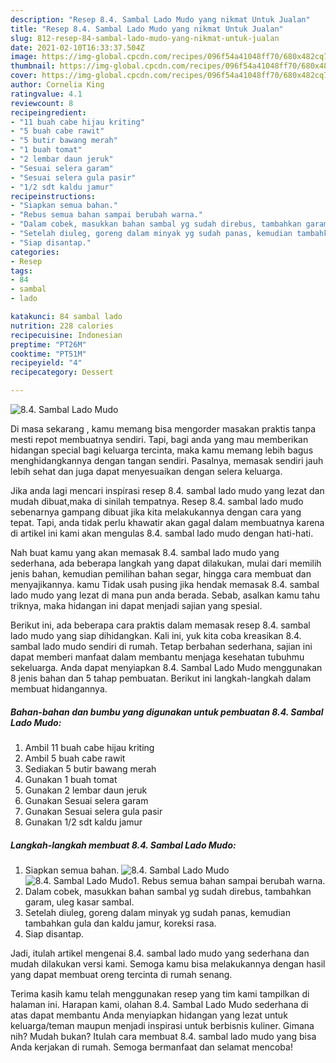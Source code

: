 ```yaml
---
description: "Resep 8.4. Sambal Lado Mudo yang nikmat Untuk Jualan"
title: "Resep 8.4. Sambal Lado Mudo yang nikmat Untuk Jualan"
slug: 812-resep-84-sambal-lado-mudo-yang-nikmat-untuk-jualan
date: 2021-02-10T16:33:37.504Z
image: https://img-global.cpcdn.com/recipes/096f54a41048ff70/680x482cq70/84-sambal-lado-mudo-foto-resep-utama.jpg
thumbnail: https://img-global.cpcdn.com/recipes/096f54a41048ff70/680x482cq70/84-sambal-lado-mudo-foto-resep-utama.jpg
cover: https://img-global.cpcdn.com/recipes/096f54a41048ff70/680x482cq70/84-sambal-lado-mudo-foto-resep-utama.jpg
author: Cornelia King
ratingvalue: 4.1
reviewcount: 8
recipeingredient:
- "11 buah cabe hijau kriting"
- "5 buah cabe rawit"
- "5 butir bawang merah"
- "1 buah tomat"
- "2 lembar daun jeruk"
- "Sesuai selera garam"
- "Sesuai selera gula pasir"
- "1/2 sdt kaldu jamur"
recipeinstructions:
- "Siapkan semua bahan."
- "Rebus semua bahan sampai berubah warna."
- "Dalam cobek, masukkan bahan sambal yg sudah direbus, tambahkan garam, uleg kasar sambal."
- "Setelah diuleg, goreng dalam minyak yg sudah panas, kemudian tambahkan gula dan kaldu jamur, koreksi rasa."
- "Siap disantap."
categories:
- Resep
tags:
- 84
- sambal
- lado

katakunci: 84 sambal lado 
nutrition: 228 calories
recipecuisine: Indonesian
preptime: "PT26M"
cooktime: "PT51M"
recipeyield: "4"
recipecategory: Dessert

---
```



![8.4. Sambal Lado Mudo](https://img-global.cpcdn.com/recipes/096f54a41048ff70/680x482cq70/84-sambal-lado-mudo-foto-resep-utama.jpg)

Di masa  sekarang , kamu memang bisa mengorder masakan praktis tanpa mesti repot membuatnya sendiri. Tapi, bagi anda yang mau memberikan hidangan special bagi keluarga tercinta, maka kamu memang lebih bagus menghidangkannya dengan tangan sendiri. Pasalnya, memasak sendiri jauh lebih sehat dan juga dapat menyesuaikan dengan selera keluarga.

Jika anda lagi mencari inspirasi resep 8.4. sambal lado mudo yang lezat dan mudah dibuat,maka di sinilah tempatnya. Resep 8.4. sambal lado mudo  sebenarnya gampang dibuat jika kita melakukannya dengan cara yang tepat. Tapi, anda tidak perlu khawatir akan gagal dalam membuatnya 
karena di artikel ini kami akan mengulas 8.4. sambal lado mudo dengan hati-hati.  



Nah buat kamu yang akan memasak 8.4. sambal lado mudo yang sederhana, ada beberapa langkah yang dapat dilakukan, mulai dari memilih jenis bahan, kemudian pemilihan bahan segar, hingga cara membuat dan menyajikannya. kamu Tidak usah pusing jika hendak memasak 8.4. sambal lado mudo yang lezat di mana pun anda berada. Sebab, asalkan kamu  tahu triknya, maka hidangan ini dapat menjadi sajian yang spesial.

Berikut ini, ada beberapa cara praktis  dalam memasak resep 8.4. sambal lado mudo yang siap dihidangkan. Kali ini, yuk kita coba kreasikan 8.4. sambal lado mudo sendiri di rumah. Tetap berbahan sederhana, sajian ini dapat memberi manfaat dalam membantu menjaga kesehatan tubuhmu sekeluarga. Anda dapat menyiapkan 8.4. Sambal Lado Mudo menggunakan 8 jenis bahan dan 5 tahap pembuatan. Berikut ini langkah-langkah dalam membuat hidangannya.

<!--inarticleads1-->

##### Bahan-bahan dan bumbu yang digunakan untuk pembuatan 8.4. Sambal Lado Mudo:

1. Ambil 11 buah cabe hijau kriting
1. Ambil 5 buah cabe rawit
1. Sediakan 5 butir bawang merah
1. Gunakan 1 buah tomat
1. Gunakan 2 lembar daun jeruk
1. Gunakan Sesuai selera garam
1. Gunakan Sesuai selera gula pasir
1. Gunakan 1/2 sdt kaldu jamur




<!--inarticleads2-->

##### Langkah-langkah membuat 8.4. Sambal Lado Mudo:

1. Siapkan semua bahan.
<img src="https://img-global.cpcdn.com/steps/14cdb83db4fc8f8b/160x128cq70/84-sambal-lado-mudo-langkah-memasak-1-foto.jpg" alt="8.4. Sambal Lado Mudo"><img src="https://img-global.cpcdn.com/steps/ec7b0bfa080c2e80/160x128cq70/84-sambal-lado-mudo-langkah-memasak-1-foto.jpg" alt="8.4. Sambal Lado Mudo">1. Rebus semua bahan sampai berubah warna.
1. Dalam cobek, masukkan bahan sambal yg sudah direbus, tambahkan garam, uleg kasar sambal.
1. Setelah diuleg, goreng dalam minyak yg sudah panas, kemudian tambahkan gula dan kaldu jamur, koreksi rasa.
1. Siap disantap.




Jadi, itulah artikel mengenai  8.4. sambal lado mudo  yang sederhana dan mudah dilakukan versi kami. Semoga kamu bisa melakukannya dengan hasil yang dapat membuat oreng tercinta di rumah senang. 

Terima kasih kamu telah menggunakan resep yang tim kami tampilkan di halaman ini. Harapan kami, olahan  8.4. Sambal Lado Mudo sederhana di atas dapat membantu Anda menyiapkan hidangan yang lezat untuk keluarga/teman maupun menjadi inspirasi untuk berbisnis kuliner. Gimana nih? Mudah bukan? Itulah cara membuat 8.4. sambal lado mudo yang bisa Anda kerjakan di rumah. Semoga bermanfaat dan selamat mencoba!

